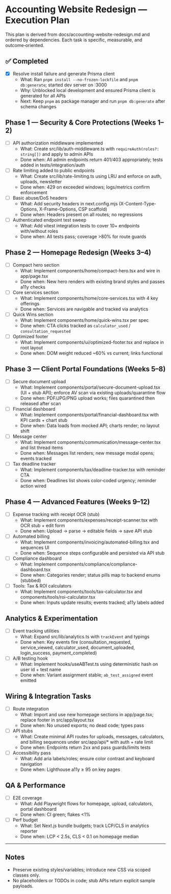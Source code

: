 # Accounting Website Redesign — Execution Plan

This plan is derived from docs/accounting-website-redesign.md and ordered by dependencies. Each task is specific, measurable, and outcome‑oriented.

## ✅ Completed
- [x] Resolve install failure and generate Prisma client
  - What: Ran `pnpm install --no-frozen-lockfile` and `pnpm db:generate`; started dev server on :3000
  - Why: Unblocked local development and ensured Prisma client is generated for all APIs
  - Next: Keep `pnpm` as package manager and run `pnpm db:generate` after schema changes

## Phase 1 — Security & Core Protections (Weeks 1–2)
- [ ] API authorization middleware implemented
  - What: Create src/lib/auth-middleware.ts with `requireAuth(roles?: string[])` and apply to admin APIs
  - Done when: All admin endpoints return 401/403 appropriately; tests added in tests/integration/auth
- [ ] Rate limiting added to public endpoints
  - What: Create src/lib/rate-limiting.ts using LRU and enforce on auth, uploads, newsletter
  - Done when: 429 on exceeded windows; logs/metrics confirm enforcement
- [ ] Basic abuse/DoS headers
  - What: Add security headers in next.config.mjs (X-Content-Type-Options, X-Frame-Options, CSP scaffold)
  - Done when: Headers present on all routes; no regressions
- [ ] Authenticated endpoint test sweep
  - What: Add vitest integration tests to cover 10+ endpoints with/without roles
  - Done when: All tests pass; coverage >80% for route guards

## Phase 2 — Homepage Redesign (Weeks 3–4)
- [ ] Compact hero section
  - What: Implement components/home/compact-hero.tsx and wire in app/page.tsx
  - Done when: New hero renders with existing brand styles and passes a11y checks
- [ ] Core services section
  - What: Implement components/home/core-services.tsx with 4 key offerings
  - Done when: Services are navigable and tracked via analytics
- [ ] Quick Wins section
  - What: Implement components/home/quick-wins.tsx per spec
  - Done when: CTA clicks tracked as `calculator_used` / `consultation_requested`
- [ ] Optimized footer
  - What: Implement components/ui/optimized-footer.tsx and replace in root layout
  - Done when: DOM weight reduced ~60% vs current; links functional

## Phase 3 — Client Portal Foundations (Weeks 5–8)
- [ ] Secure document upload
  - What: Implement components/portal/secure-document-upload.tsx (UI + stub API);
    enforce AV scan via existing uploads/quarantine flow
  - Done when: PDF/JPG/PNG upload works; files quarantined then released after scan
- [ ] Financial dashboard
  - What: Implement components/portal/financial-dashboard.tsx with KPI cards + chart stub
  - Done when: Data loads from mocked API; charts render; no layout shift
- [ ] Message center
  - What: Implement components/communication/message-center.tsx and list thread items
  - Done when: Messages list renders; new message modal opens; events tracked
- [ ] Tax deadline tracker
  - What: Implement components/tax/deadline-tracker.tsx with reminder CTA
  - Done when: Deadlines list shows color‑coded urgency; reminder action wired

## Phase 4 — Advanced Features (Weeks 9–12)
- [ ] Expense tracking with receipt OCR (stub)
  - What: Implement components/expenses/receipt-scanner.tsx with OCR stub + edit form
  - Done when: Upload → parse → editable fields → save API stub
- [ ] Automated billing
  - What: Implement components/invoicing/automated-billing.tsx and sequences UI
  - Done when: Sequence steps configurable and persisted via API stub
- [ ] Compliance dashboard
  - What: Implement components/compliance/compliance-dashboard.tsx
  - Done when: Categories render; status pills map to backend enums (stubbed)
- [ ] Tools: Tax & ROI calculators
  - What: Implement components/tools/tax-calculator.tsx and components/tools/roi-calculator.tsx
  - Done when: Inputs update results; events tracked; a11y labels added

## Analytics & Experimentation
- [ ] Event tracking utilities
  - What: Expand src/lib/analytics.ts with `trackEvent` and typings
  - Done when: Key events fire (consultation_requested, service_viewed, calculator_used, document_uploaded, login_success, payment_completed)
- [ ] A/B testing hook
  - What: Implement hooks/useABTest.ts using deterministic hash on user id + test name
  - Done when: Variant assignment stable; `ab_test_assigned` event emitted

## Wiring & Integration Tasks
- [ ] Route integration
  - What: Import and use new homepage sections in app/page.tsx; replace footer in src/app/layout.tsx
  - Done when: No unused exports; no dead code; types pass
- [ ] API stubs
  - What: Create minimal API routes for uploads, messages, calculators, and billing sequences under src/app/api/* with auth + rate limit
  - Done when: Endpoints return 2xx and pass guards/limits tests
- [ ] Accessibility pass
  - What: Add aria labels/roles; ensure color contrast and keyboard navigation
  - Done when: Lighthouse a11y ≥ 95 on key pages

## QA & Performance
- [ ] E2E coverage
  - What: Add Playwright flows for homepage, upload, calculators, portal dashboard
  - Done when: CI green; flakes <1%
- [ ] Perf budget
  - What: Set Next.js bundle budgets; track LCP/CLS in analytics reporter
  - Done when: LCP < 2.5s, CLS < 0.1 on homepage median

---

## Notes
- Preserve existing styles/variables; introduce new CSS via scoped classes only.
- No placeholders or TODOs in code; stub APIs return explicit sample payloads.
